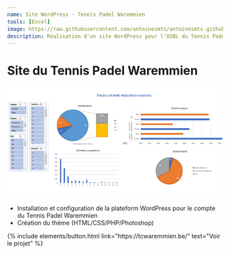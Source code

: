 ```yaml
---
name: Site WordPress - Tennis Padel Waremmien
tools: [Excel]
image: https://raw.githubusercontent.com/antoinesmts/antoinesmts.github.io/main/_projects/Images/Tableau%20de%20bord%20RH.png
description: Réalisation d'un site WordPress pour l'OSBL du Tennis Padel Waremmien
---
```


# Site du Tennis Padel Waremmien

![preview](https://raw.githubusercontent.com/antoinesmts/antoinesmts.github.io/main/_projects/Images/Tableau%20de%20bord%20RH.png)

- Installation et configuration de la plateform WordPress pour le compte du Tennis Padel Waremmien
- Création du thème (HTML/CSS/PHP/Photoshop)

<p class="text-center">
{% include elements/button.html link="https://tcwaremmien.be/" text="Voir le projet" %}
</p>

